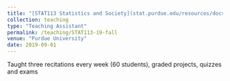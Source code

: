 ```yaml
---
title: "[STAT113 Statistics and Society](stat.purdue.edu/resources/docs/STAT113_Fall2019.pdf)"
collection: teaching
type: "Teaching Assistant"
permalink: /teaching/STAT113-19-fall
venue: "Purdue University"
date: 2019-09-01
---
```


Taught three recitations every week (60 students), graded projects, quizzes and exams

